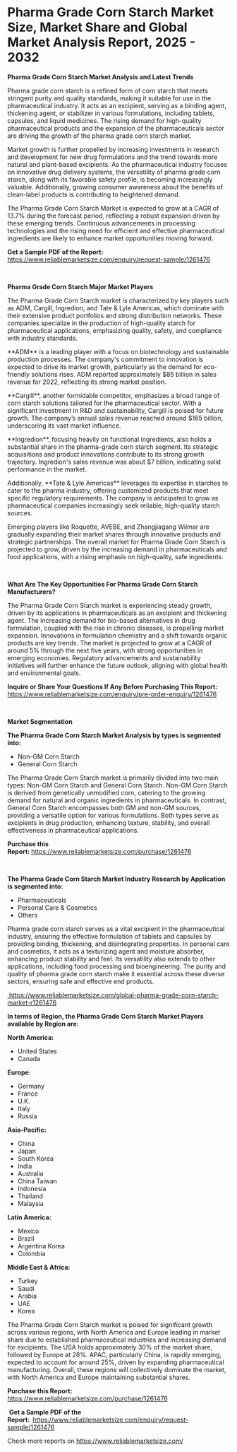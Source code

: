 <p><h1>Pharma Grade Corn Starch Market Size, Market Share and Global Market Analysis Report, 2025 - 2032</h1></p><p><strong>Pharma Grade Corn Starch Market Analysis and Latest Trends</strong></p>
<p><p>Pharma grade corn starch is a refined form of corn starch that meets stringent purity and quality standards, making it suitable for use in the pharmaceutical industry. It acts as an excipient, serving as a binding agent, thickening agent, or stabilizer in various formulations, including tablets, capsules, and liquid medicines. The rising demand for high-quality pharmaceutical products and the expansion of the pharmaceuticals sector are driving the growth of the pharma grade corn starch market.</p><p>Market growth is further propelled by increasing investments in research and development for new drug formulations and the trend towards more natural and plant-based excipients. As the pharmaceutical industry focuses on innovative drug delivery systems, the versatility of pharma grade corn starch, along with its favorable safety profile, is becoming increasingly valuable. Additionally, growing consumer awareness about the benefits of clean-label products is contributing to heightened demand.</p><p>The Pharma Grade Corn Starch Market is expected to grow at a CAGR of 13.7% during the forecast period, reflecting a robust expansion driven by these emerging trends. Continuous advancements in processing technologies and the rising need for efficient and effective pharmaceutical ingredients are likely to enhance market opportunities moving forward.</p></p>
<p><strong>Get a Sample PDF of the Report:&nbsp;</strong> <a href="https://www.reliablemarketsize.com/enquiry/request-sample/1261476?utm_campaign=1939&utm_medium=2&utm_source=Github&utm_content=ia&utm_term=02022025&utm_id=pharma-grade-corn-starch">https://www.reliablemarketsize.com/enquiry/request-sample/1261476</a></p>
<p>&nbsp;</p>
<p><strong>Pharma Grade Corn Starch Major Market Players</strong></p>
<p><p>The Pharma Grade Corn Starch market is characterized by key players such as ADM, Cargill, Ingredion, and Tate & Lyle Americas, which dominate with their extensive product portfolios and strong distribution networks. These companies specialize in the production of high-quality starch for pharmaceutical applications, emphasizing quality, safety, and compliance with industry standards.</p><p>**ADM** is a leading player with a focus on biotechnology and sustainable production processes. The company's commitment to innovation is expected to drive its market growth, particularly as the demand for eco-friendly solutions rises. ADM reported approximately $85 billion in sales revenue for 2022, reflecting its strong market position.</p><p>**Cargill**, another formidable competitor, emphasizes a broad range of corn starch solutions tailored for the pharmaceutical sector. With a significant investment in R&D and sustainability, Cargill is poised for future growth. The company’s annual sales revenue reached around $165 billion, underscoring its vast market influence.</p><p>**Ingredion**, focusing heavily on functional ingredients, also holds a substantial share in the pharma-grade corn starch segment. Its strategic acquisitions and product innovations contribute to its strong growth trajectory. Ingredion's sales revenue was about $7 billion, indicating solid performance in the market.</p><p>Additionally, **Tate & Lyle Americas** leverages its expertise in starches to cater to the pharma industry, offering customized products that meet specific regulatory requirements. The company is anticipated to grow as pharmaceutical companies increasingly seek reliable, high-quality starch sources.</p><p>Emerging players like Roquette, AVEBE, and Zhangjiagang Wilmar are gradually expanding their market shares through innovative products and strategic partnerships. The overall market for Pharma Grade Corn Starch is projected to grow, driven by the increasing demand in pharmaceuticals and food applications, with a rising emphasis on high-quality, safe ingredients.</p></p>
<p>&nbsp;</p>
<p><strong>What Are The Key Opportunities For Pharma Grade Corn Starch Manufacturers?</strong></p>
<p><p>The Pharma Grade Corn Starch market is experiencing steady growth, driven by its applications in pharmaceuticals as an excipient and thickening agent. The increasing demand for bio-based alternatives in drug formulation, coupled with the rise in chronic diseases, is propelling market expansion. Innovations in formulation chemistry and a shift towards organic products are key trends. The market is projected to grow at a CAGR of around 5% through the next five years, with strong opportunities in emerging economies. Regulatory advancements and sustainability initiatives will further enhance the future outlook, aligning with global health and environmental goals.</p></p>
<p><strong>Inquire or Share Your Questions If Any Before Purchasing This Report:</strong> <a href="https://www.reliablemarketsize.com/enquiry/pre-order-enquiry/1261476?utm_campaign=1939&utm_medium=2&utm_source=Github&utm_content=ia&utm_term=02022025&utm_id=pharma-grade-corn-starch">https://www.reliablemarketsize.com/enquiry/pre-order-enquiry/1261476</a></p>
<p>&nbsp;</p>
<p><strong>Market Segmentation</strong></p>
<p><strong>The Pharma Grade Corn Starch Market Analysis by types is segmented into:</strong></p>
<p><ul><li>Non-GM Corn Starch</li><li>General Corn Starch</li></ul></p>
<p><p>The Pharma Grade Corn Starch market is primarily divided into two main types: Non-GM Corn Starch and General Corn Starch. Non-GM Corn Starch is derived from genetically unmodified corn, catering to the growing demand for natural and organic ingredients in pharmaceuticals. In contrast, General Corn Starch encompasses both GM and non-GM sources, providing a versatile option for various formulations. Both types serve as excipients in drug production, enhancing texture, stability, and overall effectiveness in pharmaceutical applications.</p></p>
<p><strong>Purchase this Report:&nbsp;</strong><a href="https://www.reliablemarketsize.com/purchase/1261476?utm_campaign=1939&utm_medium=2&utm_source=Github&utm_content=ia&utm_term=02022025&utm_id=pharma-grade-corn-starch">https://www.reliablemarketsize.com/purchase/1261476</a></p>
<p>&nbsp;</p>
<p><strong>The Pharma Grade Corn Starch Market Industry Research by Application is segmented into:</strong></p>
<p><ul><li>Pharmaceuticals</li><li>Personal Care & Cosmetics</li><li>Others</li></ul></p>
<p><p>Pharma grade corn starch serves as a vital excipient in the pharmaceutical industry, ensuring the effective formulation of tablets and capsules by providing binding, thickening, and disintegrating properties. In personal care and cosmetics, it acts as a texturizing agent and moisture absorber, enhancing product stability and feel. Its versatility also extends to other applications, including food processing and bioengineering. The purity and quality of pharma grade corn starch make it essential across these diverse sectors, ensuring safe and effective end products.</p></p>
<p><a href="https://www.reliablemarketsize.com/global-pharma-grade-corn-starch-market-r1261476?utm_campaign=1939&utm_medium=2&utm_source=Github&utm_content=ia&utm_term=02022025&utm_id=pharma-grade-corn-starch">&nbsp;https://www.reliablemarketsize.com/global-pharma-grade-corn-starch-market-r1261476</a></p>
<p><strong>In terms of Region, the Pharma Grade Corn Starch Market Players available by Region are:</strong></p>
<p>
    <p> <strong> North America: </strong>
        <ul>
            <li>United States</li>
            <li>Canada</li>
        </ul>
        </p> 
    <p> <strong> Europe: </strong>
        <ul>
            <li>Germany</li>
            <li>France</li>
            <li>U.K.</li>
            <li>Italy</li>
            <li>Russia</li>
        </ul>
        </p> 
    <p> <strong> Asia-Pacific: </strong>
        <ul>
            <li>China</li>
            <li>Japan</li>
            <li>South Korea</li>
            <li>India</li>
            <li>Australia</li>
            <li>China Taiwan</li>
            <li>Indonesia</li>
            <li>Thailand</li>
            <li>Malaysia</li>
        </ul>
        </p> 
    <p> <strong> Latin America: </strong>
        <ul>
            <li>Mexico</li>
            <li>Brazil</li>
            <li>Argentina Korea</li>
            <li>Colombia</li>
        </ul>
        </p> 
    <p> <strong> Middle East & Africa: </strong>
        <ul>
            <li>Turkey</li>
            <li>Saudi</li>
            <li>Arabia</li>
            <li>UAE</li>
            <li>Korea</li>
        </ul>
    </p>
    </p>
<p><p>The Pharma Grade Corn Starch market is poised for significant growth across various regions, with North America and Europe leading in market share due to established pharmaceutical industries and increasing demand for excipients. The USA holds approximately 30% of the market share, followed by Europe at 28%. APAC, particularly China, is rapidly emerging, expected to account for around 25%, driven by expanding pharmaceutical manufacturing. Overall, these regions will collectively dominate the market, with North America and Europe maintaining substantial shares.</p></p>
<p><strong>Purchase this Report: </strong><a href="https://www.reliablemarketsize.com/purchase/1261476?utm_campaign=1939&utm_medium=2&utm_source=Github&utm_content=ia&utm_term=02022025&utm_id=pharma-grade-corn-starch">https://www.reliablemarketsize.com/purchase/1261476</a></p>
<p>&nbsp;<strong>Get a Sample PDF of the Report:&nbsp;&nbsp;</strong><a href="https://www.reliablemarketsize.com/enquiry/request-sample/1261476?utm_campaign=1939&utm_medium=2&utm_source=Github&utm_content=ia&utm_term=02022025&utm_id=pharma-grade-corn-starch">https://www.reliablemarketsize.com/enquiry/request-sample/1261476</a></p>
<p><strong></strong></p>
<p>Check more reports on <a href="https://www.reliablemarketsize.com/?utm_campaign=1939&utm_medium=2&utm_source=Github&utm_content=ia&utm_term=02022025&utm_id=pharma-grade-corn-starch">https://www.reliablemarketsize.com/</a></p>